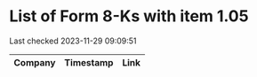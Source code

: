 # List of Form 8-Ks with item 1.05
Last checked 2023-11-29 09:09:51

|Company|Timestamp|Link|
|---|---|---|
